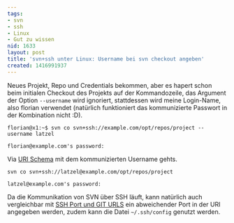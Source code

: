 ```yaml
---
tags:
- svn
- ssh
- Linux
- Gut zu wissen
nid: 1633
layout: post
title: 'svn+ssh unter Linux: Username bei svn checkout angeben'
created: 1416991937
---
```

Neues Projekt, Repo und Credentials bekommen, aber es hapert schon beim initialen Checkout des Projekts auf der Kommandozeile, das Argument der Option `--username` wird ignoriert, stattdessen wird meine Login-Name, also florian verwendet (natürlich funktioniert das kommunizierte Passwort in der Kombination nicht :D).

```
florian@x1:~$ svn co svn+ssh://example.com/opt/repos/project --username latzel
```

```
florian@example.com's password:
```
<!--break-->
Via [URI Schema](http://en.wikipedia.org/wiki/URI_scheme) mit dem kommunizierten Username gehts.
```
svn co svn+ssh://latzel@example.com/opt/repos/project
```

```
latzel@example.com's password: 
```

Da die Kommunikation von SVN über SSH läuft, kann natürlich auch vergleichbar mit <a href="/node/990">SSH Port und GIT URLS</a> ein abweichender Port in der URI angegeben werden, zudem kann die Datei `~/.ssh/config` genutzt werden.

